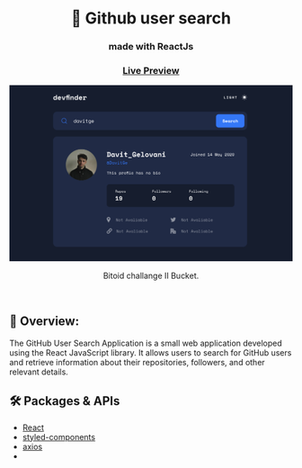 <div align="center">
  <h1>🔎 Github user search</h1>
  <h3>made with ReactJs</h3>
  <h3><a href="https://davitge.github.io/todo-app/" target="_blank">Live Preview</a></h3>
</div>

<div align="center"><img src="https://github.com/DavitGe/github-user-search-app/blob/main/Screenshot%202023-05-20%20at%2020.48.35.png?raw=true" /></div>
<div align="center">
  <p>Bitoid challange II Bucket.</p>
</div>

<br>

## 💬 Overview:
The GitHub User Search Application is a small web application developed using the React JavaScript library. It allows users to search for GitHub users and retrieve information about their repositories, followers, and other relevant details.

## 🛠️ Packages & APIs

- [React](https://reactjs.org/)
- [styled-components](https://styled-components.com/)
- [axios](https://axios-http.com/)
- 


